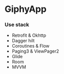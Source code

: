 # GiphyApp
### Use stack
- Retrofit & Okhttp
- Dagger hilt
- Coroutines & Flow
- Paging3 & ViewPager2
- Glide
- Room
- MVVM
